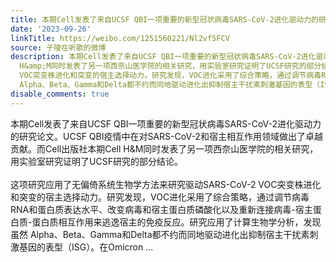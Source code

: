 ```yaml
---
title: 本期Cell发表了来自UCSF QBI一项重要的新型冠状病毒SARS-CoV-2进化驱动力的研究论文。UCSF QBI疫情中在对SARS-CoV-2和宿主相互作用领域做出了卓越贡献。而Cell出...
date: '2023-09-26'
linkTitle: https://weibo.com/1251560221/Nl2vf5FCV
source: 子陵在听歌的微博
description: 本期Cell发表了来自UCSF QBI一项重要的新型冠状病毒SARS-CoV-2进化驱动力的研究论文。UCSF QBI疫情中在对SARS-CoV-2和宿主相互作用领域做出了卓越贡献。而Cell出版社本期Cell
  H&amp;M同时发表了另一项西奈山医学院的相关研究，用实验室研究证明了UCSF研究的部分结论。<br><br>这项研究应用了无偏倚系统生物学方法来研究驱动SARS-CoV-2
  VOC突变株进化和突变的宿主选择动力。研究发现，VOC进化采用了综合策略，通过调节病毒RNA和蛋白质表达水平、改变病毒和宿主蛋白质磷酸化以及重新连接病毒-宿主蛋白质-蛋白质相互作用来逃逸宿主的免疫反应。研究应用了计算生物学分析，发现虽然
  Alpha、Beta、Gamma和Delta都不约而同地驱动进化出抑制宿主干扰素刺激基因的表型（ISG）。在Omicron ...
disable_comments: true
---
```

本期Cell发表了来自UCSF QBI一项重要的新型冠状病毒SARS-CoV-2进化驱动力的研究论文。UCSF QBI疫情中在对SARS-CoV-2和宿主相互作用领域做出了卓越贡献。而Cell出版社本期Cell H&amp;M同时发表了另一项西奈山医学院的相关研究，用实验室研究证明了UCSF研究的部分结论。<br><br>这项研究应用了无偏倚系统生物学方法来研究驱动SARS-CoV-2 VOC突变株进化和突变的宿主选择动力。研究发现，VOC进化采用了综合策略，通过调节病毒RNA和蛋白质表达水平、改变病毒和宿主蛋白质磷酸化以及重新连接病毒-宿主蛋白质-蛋白质相互作用来逃逸宿主的免疫反应。研究应用了计算生物学分析，发现虽然 Alpha、Beta、Gamma和Delta都不约而同地驱动进化出抑制宿主干扰素刺激基因的表型（ISG）。在Omicron ...